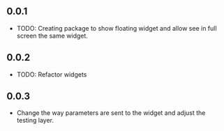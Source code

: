 ## 0.0.1

* TODO: Creating package to show floating widget and allow see in full screen the same widget.

## 0.0.2

* TODO: Refactor widgets

## 0.0.3

* Change the way parameters are sent to the widget and adjust the testing layer.
